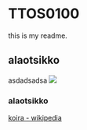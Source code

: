 # TTOS0100

this is my readme.

## alaotsikko
asdadsadsa
![](http://imgur.com/r/doge/4rwYS)
### alaotsikko

[koira - wikipedia](http://www.iltalehti.fi/)
